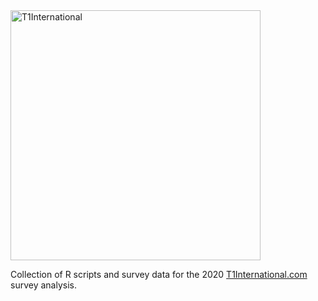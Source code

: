 <img src="https://www.t1international.com/media/thumbs/94/7f/947f84b7ac224f0a791b93752a01496a.png" alt="T1International" width="400">

Collection of R scripts and survey data for the 2020 [T1International.com](https://www.t1international.com) survey analysis.

